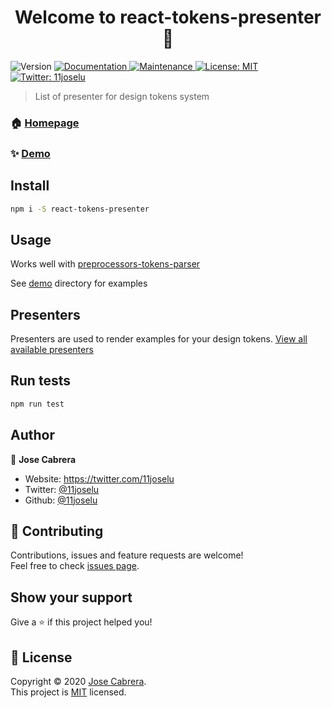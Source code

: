 <h1 align="center">Welcome to react-tokens-presenter 👋</h1>
<p>
  <img alt="Version" src="https://img.shields.io/badge/version-0.1.0-blue.svg?cacheSeconds=2592000" />
  <a href="https://github.com/11joselu/react-tokens-presenter#readme" target="_blank">
    <img alt="Documentation" src="https://img.shields.io/badge/documentation-yes-brightgreen.svg" />
  </a>
  <a href="https://github.com/11joselu/react-tokens-presenter/graphs/commit-activity" target="_blank">
    <img alt="Maintenance" src="https://img.shields.io/badge/Maintained%3F-yes-green.svg" />
  </a>
  <a href="https://github.com/11joselu/react-tokens-presenter/blob/master/LICENSE" target="_blank">
    <img alt="License: MIT" src="https://img.shields.io/github/license/11joselu/react-design-tokens-presenter" />
  </a>
  <a href="https://twitter.com/11joselu" target="_blank">
    <img alt="Twitter: 11joselu" src="https://img.shields.io/twitter/follow/11joselu.svg?style=social" />
  </a>
</p>

> List of presenter for design tokens system

### 🏠 [Homepage](https://github.com/11joselu/react-tokens-presenter.git#readme)

### ✨ [Demo](https://react-design-tokens-presenter.netlify.app/)

## Install

```sh
npm i -S react-tokens-presenter
```

## Usage

Works well with [preprocessors-tokens-parser](https://github.com/11joselu/preprocessors-tokens-parser.git)

See [demo](/demo) directory for examples

## Presenters

Presenters are used to render examples for your design tokens. [View all available presenters](https://react-design-tokens-presenter.netlify.app/)

## Run tests

```sh
npm run test
```

## Author

👤 **Jose Cabrera**

- Website: https://twitter.com/11joselu
- Twitter: [@11joselu](https://twitter.com/11joselu)
- Github: [@11joselu](https://github.com/11joselu)

## 🤝 Contributing

Contributions, issues and feature requests are welcome!<br />Feel free to check [issues page](https://github.com/11joselu/react-design-tokens-presenter/issues).

## Show your support

Give a ⭐️ if this project helped you!

## 📝 License

Copyright © 2020 [Jose Cabrera](https://github.com/11joselu).<br />
This project is [MIT](https://github.com/11joselu/react-tokens-presenter/blob/master/LICENSE) licensed.
